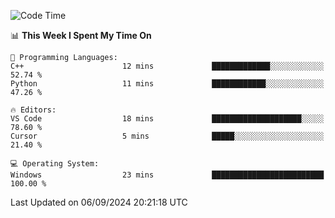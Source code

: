 
<!--START_SECTION:waka-->
![Code Time](http://img.shields.io/badge/Code%20Time-714%20hrs%204%20mins-blue)

📊 **This Week I Spent My Time On** 

```text
💬 Programming Languages: 
C++                      12 mins             █████████████░░░░░░░░░░░░   52.74 % 
Python                   11 mins             ████████████░░░░░░░░░░░░░   47.26 % 

🔥 Editors: 
VS Code                  18 mins             ████████████████████░░░░░   78.60 % 
Cursor                   5 mins              █████░░░░░░░░░░░░░░░░░░░░   21.40 % 

💻 Operating System: 
Windows                  23 mins             █████████████████████████   100.00 % 
```


 Last Updated on 06/09/2024 20:21:18 UTC
<!--END_SECTION:waka-->
